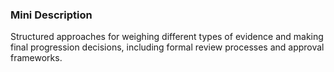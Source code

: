 ### Mini Description

Structured approaches for weighing different types of evidence and making final progression decisions, including formal review processes and approval frameworks.

